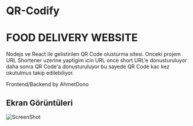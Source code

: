 # QR-Codify


# FOOD DELIVERY WEBSITE

Nodejs ve React ile gelistirilen QR Code olusturma sitesi. Onceki projem URL Shortener uzerine yaptigim icin URL once short URL'e donusturuluyor daha sonra QR Code'a donusturuluyor bu sayede QR Code kac kez okutulmus takip edilebiliyor.


Frontend/Backend by AhmetDono

 ## Ekran Görüntüleri
![ScreenShot]([https://i.imgur.com/alYiMbn.png])


